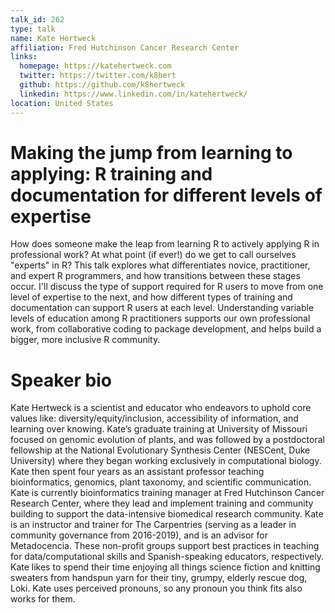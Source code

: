 ```yaml
---
talk_id: 262
type: talk
name: Kate Hertweck
affiliation: Fred Hutchinson Cancer Research Center
links:
  homepage: https://katehertweck.com
  twitter: https://twitter.com/k8hert
  github: https://github.com/k8hertweck
  linkedin: https://www.linkedin.com/in/katehertweck/
location: United States
---
```


# Making the jump from learning to applying: R training and documentation for different levels of expertise

How does someone make the leap from learning R to actively applying R in professional work? 
At what point (if ever!) do we get to call ourselves "experts" in R?
This talk explores what differentiates novice, practitioner, and expert R programmers,
and how transitions
between these stages occur.
I'll discuss the type of support required for R users to move from one level of expertise to the next,
and how different types of training and documentation can support R users at each level.
Understanding variable levels of education among R practitioners supports our own professional work,
from collaborative coding to package development,
and helps build a bigger, more inclusive R community.

# Speaker bio

Kate Hertweck is a scientist and educator
who endeavors to uphold core values like:
diversity/equity/inclusion, 
accessibility of information, and
learning over knowing.
Kate’s graduate training at University of Missouri focused on genomic evolution of plants,
and was followed by a postdoctoral fellowship at the National Evolutionary Synthesis Center (NESCent, Duke University)
where they began working exclusively in computational biology.
Kate then spent four years as an assistant professor teaching 
bioinformatics, genomics, plant taxonomy,
and scientific communication.
Kate is currently bioinformatics training manager at Fred Hutchinson Cancer Research Center,
where they lead and implement training and community building to support the data-intensive biomedical research community.
Kate is an instructor and trainer for The Carpentries (serving as a leader in community governance from 2016-2019),
and is an advisor for Metadocencia.
These non-profit groups support best practices in teaching
for data/computational skills and Spanish-speaking educators, respectively.
Kate likes to spend their time enjoying all things science fiction
and knitting sweaters from handspun yarn for their tiny, grumpy, elderly rescue dog, Loki.
Kate uses perceived pronouns,
so any pronoun you think fits also works for them.

